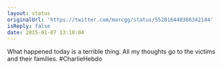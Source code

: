 ```yaml
---
layout: status
originalUrl: 'https://twitter.com/marcgg/status/552816440366342144'
isReply: false
date: 2015-01-07 13:18:04
---
```


What happened today is a terrible thing. All my thoughts go to the victims and their families. #CharlieHebdo
